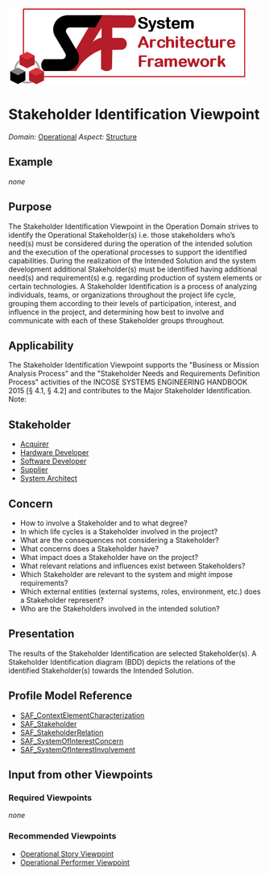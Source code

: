 ![System Architecture Framework](../diagrams/Logo_SAF.png)
# Stakeholder Identification Viewpoint
*Domain:* [Operational](../domains.md#Domain-Operational) *Aspect:* [Structure](../aspects.md#Aspect-Structure)
## Example
*none*
## Purpose
The Stakeholder Identification Viewpoint in the Operation Domain strives to identify the Operational Stakeholder(s) i.e. those stakeholders who’s need(s) must be considered during the operation of the intended solution and the execution of the operational processes to support the identified capabilities. During the realization of the Intended Solution and the system development additional Stakeholder(s) must be identified having additional need(s) and requirement(s) e.g. regarding production of system elements or certain technologies. 
A Stakeholder Identification is a process of analyzing individuals, teams, or organizations throughout the project life cycle, grouping them according to their levels of participation, interest, and influence in the project, and determining how best to involve and communicate with each of these Stakeholder groups throughout.
## Applicability
The Stakeholder Identification Viewpoint supports the "Business or Mission Analysis Process" and the "Stakeholder Needs and Requirements Definition Process" activities of the INCOSE SYSTEMS ENGINEERING HANDBOOK 2015 [§ 4.1, § 4.2] and contributes to the Major Stakeholder Identification.
Note:
## Stakeholder
* [Acquirer](../stakeholders.md#Acquirer)
* [Hardware Developer](../stakeholders.md#Hardware-Developer)
* [Software Developer](../stakeholders.md#Software-Developer)
* [Supplier](../stakeholders.md#Supplier)
* [System Architect](../stakeholders.md#System-Architect)
## Concern
* How to involve a Stakeholder and to what degree?
* In which life cycles is a Stakeholder involved in the project?
* What are the consequences not considering a Stakeholder?
* What concerns does a Stakeholder have?
* What impact does a Stakeholder have on the project?
* What relevant relations and influences exist between Stakeholders?
* Which Stakeholder are relevant to the system and might impose requirements?
* Which external entities (external systems, roles, environment, etc.) does a Stakeholder represent?
* Who are the Stakeholders involved in the intended solution?
## Presentation
The results of the Stakeholder Identification are selected Stakeholder(s). A Stakeholder Identification diagram (BDD) depicts the relations of the identified Stakeholder(s) towards the Intended Solution.

## Profile Model Reference
* [SAF_ContextElementCharacterization](../stereotypes.md#SAF_ContextElementCharacterization)
* [SAF_Stakeholder](../stereotypes.md#SAF_Stakeholder)
* [SAF_StakeholderRelation](../stereotypes.md#SAF_StakeholderRelation)
* [SAF_SystemOfInterestConcern](../stereotypes.md#SAF_SystemOfInterestConcern)
* [SAF_SystemOfInterestInvolvement](../stereotypes.md#SAF_SystemOfInterestInvolvement)
## Input from other Viewpoints
### Required Viewpoints
*none*
### Recommended Viewpoints
* [Operational Story Viewpoint](Operational-Story-Viewpoint.md)
* [Operational Performer Viewpoint](Operational-Performer-Viewpoint.md)

